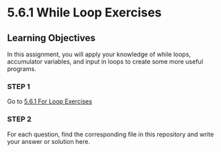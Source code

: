 # 5.6.1 While Loop Exercises

## Learning Objectives
In this assignment, you will apply your knowledge of while loops, accumulator variables, and input in loops to create some more useful programs.

### STEP 1
Go to [5.6.1 For Loop Exercises](https://docs.google.com/document/d/1A1b-fyFy2ep31A9aZ17-PPhEwynZ1xDKVZmQeA6eRDI/edit?usp=sharing)

### STEP 2
For each question, find the corresponding file in this repository and write your answer or solution here.